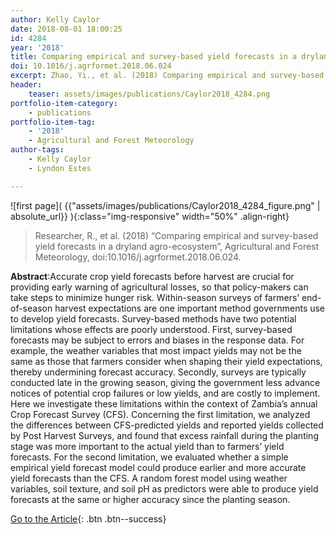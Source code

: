 ```yaml
---
author: Kelly Caylor
date: 2018-08-01 18:00:25
id: 4284
year: '2018'
title: Comparing empirical and survey-based yield forecasts in a dryland agro-ecosystem
doi: 10.1016/j.agrformet.2018.06.024
excerpt: Zhao, Yi., et al. (2018) Comparing empirical and survey-based yield forecasts in a dryland agro-ecosystem, Agricultural and Forest Meteorology, doi:10.1016/j.agrformet.2018.06.024
header:
    teaser: assets/images/publications/Caylor2018_4284.png
portfolio-item-category:
    - publications
portfolio-item-tag:
    - '2018'
    - Agricultural and Forest Meteorology
author-tags:
    - Kelly Caylor
    - Lyndon Estes

---
```


![first page]( {{"assets/images/publications/Caylor2018_4284_figure.png" | absolute_url}} ){:class="img-responsive" width="50%" .align-right}


> Researcher, R., et al. (2018) “Comparing empirical and survey-based yield forecasts in a dryland agro-ecosystem”, Agricultural and Forest Meteorology, doi:10.1016/j.agrformet.2018.06.024.


**Abstract**:Accurate crop yield forecasts before harvest are crucial for providing early warning of agricultural losses, so that policy-makers can take steps to minimize hunger risk. Within-season surveys of farmers’ end-of-season harvest expectations are one important method governments use to develop yield forecasts. Survey-based methods have two potential limitations whose effects are poorly understood. First, survey-based forecasts may be subject to errors and biases in the response data. For example, the weather variables that most impact yields may not be the same as those that farmers consider when shaping their yield expectations, thereby undermining forecast accuracy. Secondly, surveys are typically conducted late in the growing season, giving the government less advance notices of potential crop failures or low yields, and are costly to implement. Here we investigate these limitations within the context of Zambia’s annual Crop Forecast Survey (CFS). Concerning the first limitation, we analyzed the differences between CFS-predicted yields and reported yields collected by Post Harvest Surveys, and found that excess rainfall during the planting stage was more important to the actual yield than to farmers’ yield forecasts. For the second limitation, we evaluated whether a simple empirical yield forecast model could produce earlier and more accurate yield forecasts than the CFS. A random forest model using weather variables, soil texture, and soil pH as predictors were able to produce yield forecasts at the same or higher accuracy since the planting season.



[Go to the Article](https://www.sciencedirect.com/science/article/pii/S0168192318302156){: .btn .btn--success}